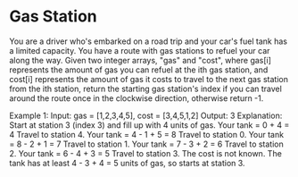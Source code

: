 # Gas Station 
You are a driver who's embarked on a road trip and your car's fuel tank has a limited capacity. You have a route with  gas stations to refuel your car along the way. Given two integer arrays, "gas" and "cost", where gas[i] represents the amount of gas you can refuel at the ith gas station, and cost[i] represents the amount of gas it costs to travel to the next gas station from the ith station, return the starting gas station's index if you can travel around the route once in the clockwise direction, otherwise return -1.

Example 1:
Input: gas = [1,2,3,4,5], cost = [3,4,5,1,2]
Output: 3
Explanation:
Start at station 3 (index 3) and fill up with 4 units of gas. Your tank = 0 + 4 = 4
Travel to station 4. Your tank = 4 - 1 + 5 = 8
Travel to station 0. Your tank = 8 - 2 + 1 = 7
Travel to station 1. Your tank = 7 - 3 + 2 = 6
Travel to station 2. Your tank = 6 - 4 + 3 = 5
Travel to station 3. The cost is not known. The tank has at least 4 - 3 + 4 = 5 units of gas, so starts at station 3.